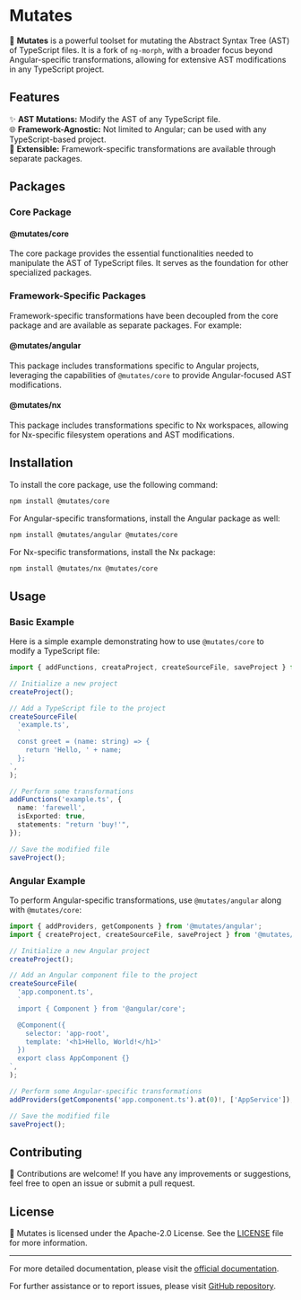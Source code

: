 # Mutates

🚀 **Mutates** is a powerful toolset for mutating the Abstract Syntax Tree (AST) of TypeScript
files. It is a fork of `ng-morph`, with a broader focus beyond Angular-specific transformations,
allowing for extensive AST modifications in any TypeScript project.

## Features

✨ **AST Mutations:** Modify the AST of any TypeScript file.  
🌐 **Framework-Agnostic:** Not limited to Angular; can be used with any TypeScript-based project.  
🔧 **Extensible:** Framework-specific transformations are available through separate packages.

## Packages

### Core Package

#### @mutates/core

The core package provides the essential functionalities needed to manipulate the AST of TypeScript
files. It serves as the foundation for other specialized packages.

### Framework-Specific Packages

Framework-specific transformations have been decoupled from the core package and are available as
separate packages. For example:

#### @mutates/angular

This package includes transformations specific to Angular projects, leveraging the capabilities of
`@mutates/core` to provide Angular-focused AST modifications.

#### @mutates/nx

This package includes transformations specific to Nx workspaces, allowing for Nx-specific filesystem
operations and AST modifications.

## Installation

To install the core package, use the following command:

```sh
npm install @mutates/core
```

For Angular-specific transformations, install the Angular package as well:

```sh
npm install @mutates/angular @mutates/core
```

For Nx-specific transformations, install the Nx package:

```sh
npm install @mutates/nx @mutates/core
```

## Usage

### Basic Example

Here is a simple example demonstrating how to use `@mutates/core` to modify a TypeScript file:

```typescript
import { addFunctions, creataProject, createSourceFile, saveProject } from '@mutates/core';

// Initialize a new project
createProject();

// Add a TypeScript file to the project
createSourceFile(
  'example.ts',
  `
  const greet = (name: string) => {
    return 'Hello, ' + name;
  };
`,
);

// Perform some transformations
addFunctions('example.ts', {
  name: 'farewell',
  isExported: true,
  statements: "return 'buy!'",
});

// Save the modified file
saveProject();
```

### Angular Example

To perform Angular-specific transformations, use `@mutates/angular` along with `@mutates/core`:

```typescript
import { addProviders, getComponents } from '@mutates/angular';
import { createProject, createSourceFile, saveProject } from '@mutates/core';

// Initialize a new Angular project
createProject();

// Add an Angular component file to the project
createSourceFile(
  'app.component.ts',
  `
  import { Component } from '@angular/core';

  @Component({
    selector: 'app-root',
    template: '<h1>Hello, World!</h1>'
  })
  export class AppComponent {}
`,
);

// Perform some Angular-specific transformations
addProviders(getComponents('app.component.ts').at(0)!, ['AppService']);

// Save the modified file
saveProject();
```

## Contributing

🤝 Contributions are welcome! If you have any improvements or suggestions, feel free to open an
issue or submit a pull request.

## License

📄 Mutates is licensed under the Apache-2.0 License. See the [LICENSE](./LICENSE) file for more
information.

---

For more detailed documentation, please visit the
[official documentation](https://mutates.katsuba.dev).

For further assistance or to report issues, please visit
[GitHub repository](https://github.com/ikatsuba/mutates).
